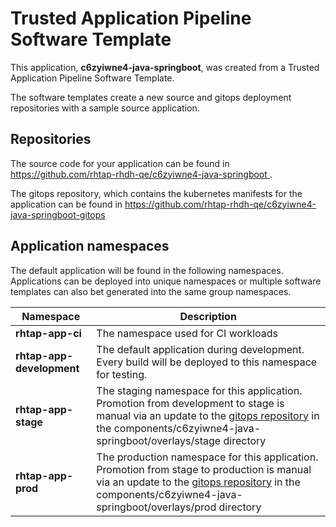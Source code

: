 # Trusted Application Pipeline Software Template

This application, **c6zyiwne4-java-springboot**, was created from a Trusted Application Pipeline Software Template.

The software templates create a new source and gitops deployment repositories with a sample source application. 

## Repositories

The source code for your application can be found in [https://github.com/rhtap-rhdh-qe/c6zyiwne4-java-springboot ](https://github.com/rhtap-rhdh-qe/c6zyiwne4-java-springboot ).
 
The gitops repository, which contains the kubernetes manifests for the application can be found in 
[https://github.com/rhtap-rhdh-qe/c6zyiwne4-java-springboot-gitops ](https://github.com/rhtap-rhdh-qe/c6zyiwne4-java-springboot-gitops ) 

## Application namespaces 

The default application will be found in the following namespaces. Applications can be deployed into unique namespaces or multiple software templates can also bet generated into the same group namespaces.  

|  Namespace   |  Description   |  
| -------- | -------- |
| **rhtap-app-ci** | The namespace used for CI workloads |
| **rhtap-app-development** | The default application during development. Every build will be deployed to this namespace for testing. |
| **rhtap-app-stage** | The staging namespace for this application. Promotion from development to stage is manual via an update to the [gitops repository](https://github.com/rhtap-rhdh-qe/c6zyiwne4-java-springboot-gitops ) in the components/c6zyiwne4-java-springboot/overlays/stage directory |
| **rhtap-app-prod** | The production namespace for this application. Promotion from stage to production is manual via an update to the [gitops repository](https://github.com/rhtap-rhdh-qe/c6zyiwne4-java-springboot-gitops ) in the components/c6zyiwne4-java-springboot/overlays/prod directory |